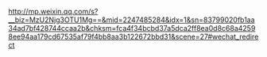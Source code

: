 http://mp.weixin.qq.com/s?__biz=MzU2Njg3OTU1Mg==&mid=2247485284&idx=1&sn=83799020fb1aa34ad7bf428744ccaa2b&chksm=fca4f34bcbd37a5dca2ff8ea0d8c68a42598ee94aa179cd67535af79f4bb8aa3b122672bbd31&scene=27#wechat_redirect